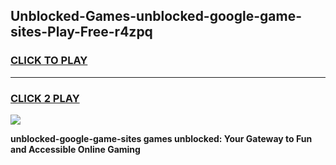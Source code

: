 
## Unblocked-Games-unblocked-google-game-sites-Play-Free-r4zpq
<h3>
<a href="https://premium76.site?title=unblocked-google-game-sites&ref=09A">CLICK TO PLAY</a></h3>
<hr>

<h3>
<a href="https://premium76.site?title=unblocked-google-game-sites&ref=09A">CLICK 2 PLAY</a>
  
</h3>

<a href="https://premium76.site?title=unblocked-google-game-sites&ref=09A"><img src="https://clearcache.store/games.png"></a>


**unblocked-google-game-sites games unblocked: Your Gateway to Fun and Accessible Online Gaming**

